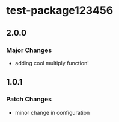 # test-package123456

## 2.0.0

### Major Changes

- adding cool multiply function!

## 1.0.1

### Patch Changes

- minor change in configuration
